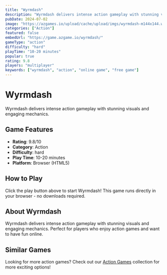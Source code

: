 ```yaml
---
title: "Wyrmdash"
description: "Wyrmdash delivers intense action gameplay with stunning visuals and engaging mechanics."
pubDate: 2024-07-02
image: "https://azgames.io/upload/cache/upload/imgs/wyrmdash-m144x144.webp"
categories: ["Action"]
featured: false
embedUrl: "https://game.azgame.io/wyrmdash/"
gameType: "action"
difficulty: "hard"
playTime: "10-20 minutes"
popular: true
rating: 9.8
players: "multiplayer"
keywords: ["wyrmdash", "action", "online game", "free game"]
---
```


# Wyrmdash

Wyrmdash delivers intense action gameplay with stunning visuals and engaging mechanics.

## Game Features

- **Rating**: 9.8/10
- **Category**: Action
- **Difficulty**: hard
- **Play Time**: 10-20 minutes
- **Platform**: Browser (HTML5)

## How to Play

Click the play button above to start Wyrmdash! This game runs directly in your browser - no downloads required.

## About Wyrmdash

Wyrmdash delivers intense action gameplay with stunning visuals and engaging mechanics. Perfect for players who enjoy action games and want to have fun online.

## Similar Games

Looking for more action games? Check out our [Action Games](/categories/action) collection for more exciting options!
